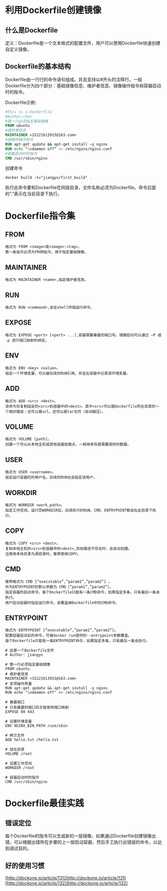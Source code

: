 # 利用Dockerfile创建镜像

## 什么是Dockerfile

定义：Dockerfile是一个文本格式的配置文件，用户可以使用Dockerfile快速创建自定义镜像。

## Dockerfile的基本结构
Dockerfile由一行行的命令语句组成。并且支持以#开头的注释行。一般Dockerfile分为四个部分：基础镜像信息、维护者信息、镜像操作指令和容器启动时的指令。

Dockerfile示例:

``` dockerfile
#This is a Dockerfile
#Author:chen
#第一行必须指定基础镜像
FROM ubuntu
#维护者信息
MAINTAINER <15221613915@163.com>
#镜像的操作指令
RUN apt-get update && apt-get install –y nginx
RUN echo “\ndaemon off” >> /etc/nginx/nginx.conf
#容器启动时的指令
CMD /usr/sbin/nginx
```

创建命令

``` shell
docker build -t="jiangyx/first_build" .
```

执行此命令要和Dockerfile在同级目录，文件名称必须为Dockerfile。命令后面的”.”表示在当前目录下执行。

# Dockerfile指令集

## FROM

``` text
格式为 FROM <image>或<image>:<tag>。
第一条指令必须为FROM指令，用于指定基础镜像。
```
## MAINTAINER

```text
格式为 MAINTAINER <name>,指定维护者信息。
```

## RUN

```text
格式为 RUN <command>,会在shell终端运行命令。
```

## EXPOSE

``` text
格式为 EXPOSE <port> [<port> ...],容器需要暴露的端口号。镜像启动可以通过 –P 或 -p 进行端口映射的绑定。
```

## ENV

``` text
格式为 ENV <key> <value>。
指定一个环境变量，可以被后续的RUN引用，并且在容器中记录该环境变量。
```

## ADD

``` text
格式为 ADD <src> <dest>。
该命令将复制指定的<src>到容器中的<dest>。其中<src>可以是Dockerfile所在目录的一个相对路径；也可以是url，还可以是tar文件（自动解压）。
```

## VOLUME

``` text
格式为 VOLUME [path]。
创建一个可以从本地主机或其他容器挂载点，一般用来存放需要保持的数据。
```

## USER

``` text
格式为 USER <username>。
指定运行容器时的用户名，后续的RUN也会指定该用户。
```

## WORKDIR

``` text
格式为 WORKDIR <work_path>。
指定工作空间，运行完WORKDIR后，后续执行的RUN、CMD、ENTRYPOINT都会在此目录下执行。
```

## COPY

``` text
格式为 COPY <src> <dest>。
复制本地主机的<src>到容器中的<dest>,目标路径不存在时，会自动创建。
当使用本地目录为源目录时，推荐使用COPY。
```

## CMD

``` text
推荐格式为 CMD [“executable”,”param1”,”param2”] 。
作为ENTRYPOINT的默认参数为 CMD［”param1”,”param2”］。
指定容器的启动命令，每个Dockerfile只能有一条CMD命令，如果指定多条，只有最后一条会执行。
用户启动容器时指定运行命令，会覆盖掉Dockerfile中的CMD命令。
```

## ENTRYPOINT

``` text
格式为 ENTRYPOINT [“executable”,”param1”,”param2”]。
配置容器启动后的命令，可被docker run提供的--entrypoint参数覆盖。
每个Dockerfile只能有一条ENTRYPOINT命令，如果指定多条，只有最后一条会执行。
```

``` docker
# 这是一个Dockerfile文件
# Author: jiangyx

# 第一行必须指定基础镜像
FROM ubuntu
# 维护者信息
MAINTAINER <15221613915@163.com>
# 奖项操作质量
RUN apt-get update && apt-get install -y nginx
RUN echo "\ndaemon off" >> /etc/nginx/nginx.conf

# 暴露端口
# 只有暴露的端口后才能使用端口映射
EXPOSE 80 443

# 设置环境变量
ENV NGINX_BIN_PATH /use/sbin

# 拷贝文件
ADD hello.txt /hello.txt

# 挂在目录
VOLUME /root

# 设置工作空间
WORKDIR /root

# 容器启动时的指令
CMD /usr/sbin/nginx
```

# Dockerfile最佳实践

## 错误定位

每个Dockerfile的指令可以生成新的一层镜像，如果通过Dockerfile创建镜像出错，可以根据出错所在步骤的上一层启动容器，然后手工执行出错层的命令，以达到调试目的。

## 好的使用习惯

[http://dockone.io/article/131](http://dockone.io/article/131)  
[http://dockone.io/article/132](http://dockone.io/article/132)